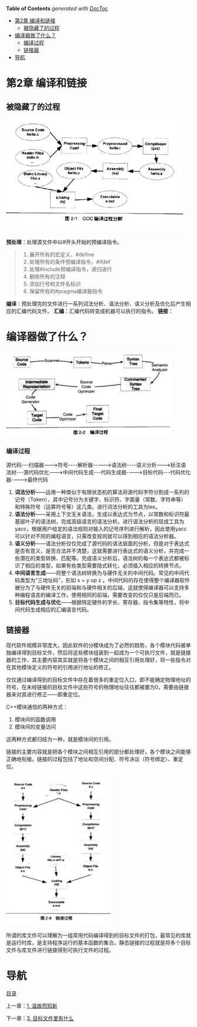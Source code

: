 <!-- START doctoc generated TOC please keep comment here to allow auto update -->
<!-- DON'T EDIT THIS SECTION, INSTEAD RE-RUN doctoc TO UPDATE -->
**Table of Contents**  *generated with [DocToc](https://github.com/thlorenz/doctoc)*

- [第2章 编译和链接](#%E7%AC%AC2%E7%AB%A0%C2%A0%E7%BC%96%E8%AF%91%E5%92%8C%E9%93%BE%E6%8E%A5)
  - [被隐藏了的过程](#%E8%A2%AB%E9%9A%90%E8%97%8F%E4%BA%86%E7%9A%84%E8%BF%87%E7%A8%8B)
- [编译器做了什么？](#%E7%BC%96%E8%AF%91%E5%99%A8%E5%81%9A%E4%BA%86%E4%BB%80%E4%B9%88)
    - [编译过程](#%E7%BC%96%E8%AF%91%E8%BF%87%E7%A8%8B)
  - [链接器](#%E9%93%BE%E6%8E%A5%E5%99%A8)
- [导航](#%E5%AF%BC%E8%88%AA)

<!-- END doctoc generated TOC please keep comment here to allow auto update -->

# 第2章 编译和链接

## 被隐藏了的过程

![](img/chap2/img0.png)

**预处理**：处理源文件中以#开头开始的预编译指令。

> 1. 展开所有的宏定义，#define
> 2. 处理所有的条件预编译指令，#ifdef
> 3. 处理#include预编译指令，递归进行
> 4. 删除所有的注释
> 5. 添加行号和文件名标识
> 6. 保留所有的#pragma编译器指令

**编译**：预处理完的文件进行一系列词法分析、语法分析、语义分析及优化后产生相应的汇编代码文件。
**汇编**：汇编代码转变成机器可以执行的指令。
**链接**：

# 编译器做了什么？

![](img/chap2/img1.png)

### 编译过程

源代码---扫描器--->符号----解析器----->语法树----语义分析--->标注语法树---源代码优化--->中间代码生成---代码生成器---->目标代码---代码优化器---->最终代码

1. **词法分析**——运用一种类似于有限状态机的算法将源代码字符分割成一系列的记号（Token），其中记号分为关键字、标识符、字面量（常数、字符串等）和特殊符号（运算符号等）这几类。进行词法分析的工具为lex。
2. **语法分析**——采用上下文无关语法，生成以表达式为节点，以常数和标识符最基层叶子的语法树，完成高级语言的语法分析。进行语法分析的现成工具为yacc，根据用户给定的语法规则对输入的记号序列进行解析，因此使用yacc可以针对不同的编程语言，只需改变规则就可以得到相应的语法分析器。
3. **语义分析**——语法分析仅仅完成了源代码的语法层面的分析，但是对于表达式是否有意义，是否合法并不清楚，这就需要进行表达式的语义分析，并完成一些潜在的类型转换、匹配等。完成语义分析后，语法树的每一个表达式都被标识了相应的类型，如果有些类型需要隐式转化，必须插入相应的转换节点。
4. **中间语言生成**——将整个语法树转换为与硬件无关的中间代码。常见的中间代码类型为“三地址码”，形如 x = y op z 。中间代码的存在使得整个编译器软件被分为了与硬件无关的前端和与硬件相关的后端，这就使得编译器可以支持多种编程语言的编译工作，使用相同的前端，需要改变的仅仅只是后端而已。
5. **目标代码生成与优化**——根据特定硬件的字长、寄存器、指令集等特性，将中间代码生成相应的汇编语言代码。

## 链接器

现代软件规模非常庞大，因此软件的分模块成为了必然的趋势，各个模块代码被单独编译得到目标文件，然后将这些模块组装到一起成为一个可执行文件，就是链接器的工作，其主要内容其实就是将各个模块之间的相互引用处理好，将一些指令对在其他模块定义的符号的引用进行地址的修正。

仅仅通过编译得到的目标文件中存在着很多的重定位入口，即不能确定物理地址的符号，在未经链接的目标文件中这些符号的物理地址往往都被置为0，需要由链接器来对其进行修正——即重定位。

C++模块通信的两种方式：

1. 模块间的函数调用
2. 模块间的变量访问

这两种方式都归结为一种，就是模块间的引用。

链接的主要内容就是把各个模块之间相互引用的部分都处理好，各个模块之间能够正确地衔接。链接的过程包括了地址和空间分配、符号决议（符号绑定）、重定位。

![](img/chap2/img2.png)

所谓的库文件可以理解为一组常用代码编译得到的目标文件的打包，最常见的库就是运行时库，是支持程序运行的基本函数的集合。静态链接的过程就是将多个目标文件与库文件进行链接得到可执行文件的过程。

# 导航

[目录](README.md)

上一章：[1. 温故而知新](1. 温故而知新.md)

下一章：[3. 目标文件里有什么](3. 目标文件里有什么.md)
